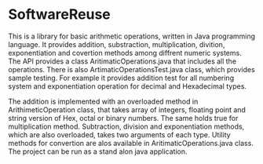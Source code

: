 # SoftwareReuse

This is a library for basic arithmetic operations, written in Java programming language.
It provides addition, substraction, multiplication, divition, exponentiation and covertion methods among diffrent numeric systems.
The API provides a class AritimaticOperations.java that includes all the operations.
There is also ArtimaticOperationsTest.java class, which provides sample testing. For example it provides addition test for all numbering system and exponentiation operation for decimal and Hexadecimal types.

The addition is implemented with an overloaded method in ArithimeticOperation class, that takes array of integers, floating point and string  version of Hex, octal or binary numbers.
The same holds true for multiplication method.
Subtraction, division and exponentiation methods, which are also overloaded, takes two arguments of each type.
Utility methods for convertion are alos available in AritimaticOperations.java class.
The project can be run as a stand alon java application.
